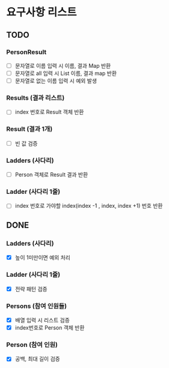 
# 요구사항 리스트

## TODO


### PersonResult
- [ ] 문자열로 이름 입력 시 이름, 결과 Map 반환
- [ ] 문자열로 all 입력 시 List 이름, 결과 map 반환
- [ ] 문자열로 없는 이름 입력 시 예외 발생 

### Results (결과 리스트)
- [ ] index 번호로 Result 객체 반환


### Result (결과 1개)
- [ ] 빈 값 검증


### Ladders (사다리)
- [ ] Person 객체로 Result 결과 반환


### Ladder (사다리 1줄)
- [ ] index 번호로 가야할 index(index -1 , index, index +1) 번호 반환    

## DONE

### Ladders (사다리)
- [x] 높이 1미만이면 예외 처리

### Ladder (사다리 1줄)
- [x] 전략 패턴 검증

### Persons (참여 인원들)
- [x] 배열 입력 시 리스트 검증
- [x] index번호로 Person 객체 반환

### Person (참여 인원)
- [x] 공백, 최대 길이 검증
